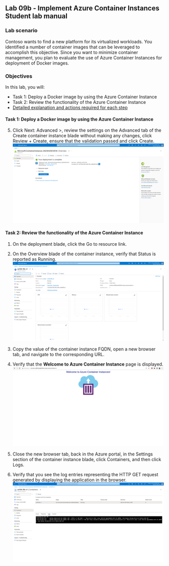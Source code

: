## Lab 09b - Implement Azure Container Instances <br /> Student lab manual

### Lab scenario  
Contoso wants to find a new platform for its virtualized workloads. You identified a number of container images that can be leveraged to accomplish this objective. Since you want to minimize container management, you plan to evaluate the use of Azure Container Instances for deployment of Docker images.  

### Objectives  
In this lab, you will:

* Task 1: Deploy a Docker image by using the Azure Container Instance  
* Task 2: Review the functionality of the Azure Container Instance  
* [Detailed explanation and actions required for each step](https://microsoftlearning.github.io/AZ-104-MicrosoftAzureAdministrator/Instructions/Labs/LAB_09b-Implement_Azure_Container_Instances.html)  

#### Task 1: Deploy a Docker image by using the Azure Container Instance  
5. Click Next: Advanced >, review the settings on the Advanced tab of the Create container instance blade without making any changes, click Review + Create, ensure that the validation passed and click Create.  
![deploy](./assets/task1_step05.png)  

#### Task 2: Review the functionality of the Azure Container Instance  

1. On the deployment blade, click the Go to resource link.  

2. On the Overview blade of the container instance, verify that Status is reported as Running.  
![status running](./assets/task2_step02.png)

3. Copy the value of the container instance FQDN, open a new browser tab, and navigate to the corresponding URL.  

4. Verify that the **Welcome to Azure Container Instance** page is displayed.  
![welcome page](./assets/task2_step04.png)

5. Close the new browser tab, back in the Azure portal, in the Settings section of the container instance blade, click Containers, and then click Logs.  

6. Verify that you see the log entries representing the HTTP GET request generated by displaying the application in the browser.  
![logs](./assets/task2_step06.png)